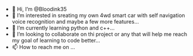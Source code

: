 - 👋 Hi, I’m @Bloodink35
- 👀 I’m interested in sreating my own 4wd smart car with self navigation voice recognition and maybe a few more features...
- 🌱 I’m currently learning python and c++...
- 💞️ I’m looking to collaborate on thi project or any that will help me reach my goal of learning to code better...
- 📫 How to reach me on ...

<!---
Bloodink35/Bloodink35 is a ✨ special ✨ repository because its `README.md` (this file) appears on your GitHub profile.
You can click the Preview link to take a look at your changes.
--->
